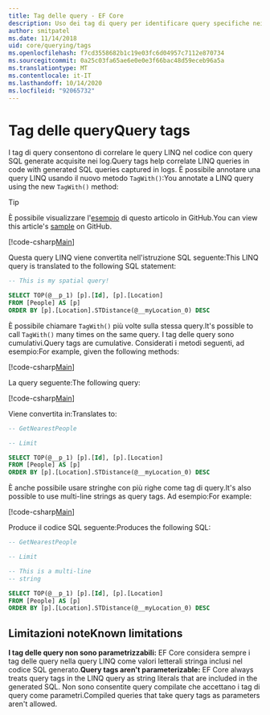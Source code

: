 ```yaml
---
title: Tag delle query - EF Core
description: Uso dei tag di query per identificare query specifiche nei messaggi di log emessi da Entity Framework Core
author: smitpatel
ms.date: 11/14/2018
uid: core/querying/tags
ms.openlocfilehash: f7cd3558682b1c19e03fc6d04957c7112e870734
ms.sourcegitcommit: 0a25c03fa65ae6e0e0e3f66bac48d59eceb96a5a
ms.translationtype: MT
ms.contentlocale: it-IT
ms.lasthandoff: 10/14/2020
ms.locfileid: "92065732"
---
```

# <a name="query-tags"></a><span data-ttu-id="44e26-103">Tag delle query</span><span class="sxs-lookup"><span data-stu-id="44e26-103">Query tags</span></span>

<span data-ttu-id="44e26-104">I tag di query consentono di correlare le query LINQ nel codice con query SQL generate acquisite nei log.</span><span class="sxs-lookup"><span data-stu-id="44e26-104">Query tags help correlate LINQ queries in code with generated SQL queries captured in logs.</span></span>
<span data-ttu-id="44e26-105">È possibile annotare una query LINQ usando il nuovo metodo `TagWith()`:</span><span class="sxs-lookup"><span data-stu-id="44e26-105">You annotate a LINQ query using the new `TagWith()` method:</span></span>

> [!TIP]
> <span data-ttu-id="44e26-106">È possibile visualizzare l'[esempio](https://github.com/dotnet/EntityFramework.Docs/tree/master/samples/core/Querying/Tags) di questo articolo in GitHub.</span><span class="sxs-lookup"><span data-stu-id="44e26-106">You can view this article's [sample](https://github.com/dotnet/EntityFramework.Docs/tree/master/samples/core/Querying/Tags) on GitHub.</span></span>

[!code-csharp[Main](../../../samples/core/Querying/Tags/Program.cs#BasicQueryTag)]

<span data-ttu-id="44e26-107">Questa query LINQ viene convertita nell'istruzione SQL seguente:</span><span class="sxs-lookup"><span data-stu-id="44e26-107">This LINQ query is translated to the following SQL statement:</span></span>

```sql
-- This is my spatial query!

SELECT TOP(@__p_1) [p].[Id], [p].[Location]
FROM [People] AS [p]
ORDER BY [p].[Location].STDistance(@__myLocation_0) DESC
```

<span data-ttu-id="44e26-108">È possibile chiamare `TagWith()` più volte sulla stessa query.</span><span class="sxs-lookup"><span data-stu-id="44e26-108">It's possible to call `TagWith()` many times on the same query.</span></span>
<span data-ttu-id="44e26-109">I tag delle query sono cumulativi.</span><span class="sxs-lookup"><span data-stu-id="44e26-109">Query tags are cumulative.</span></span>
<span data-ttu-id="44e26-110">Considerati i metodi seguenti, ad esempio:</span><span class="sxs-lookup"><span data-stu-id="44e26-110">For example, given the following methods:</span></span>

[!code-csharp[Main](../../../samples/core/Querying/Tags/Program.cs#QueryableMethods)]

<span data-ttu-id="44e26-111">La query seguente:</span><span class="sxs-lookup"><span data-stu-id="44e26-111">The following query:</span></span>

[!code-csharp[Main](../../../samples/core/Querying/Tags/Program.cs#ChainedQueryTags)]

<span data-ttu-id="44e26-112">Viene convertita in:</span><span class="sxs-lookup"><span data-stu-id="44e26-112">Translates to:</span></span>

```sql
-- GetNearestPeople

-- Limit

SELECT TOP(@__p_1) [p].[Id], [p].[Location]
FROM [People] AS [p]
ORDER BY [p].[Location].STDistance(@__myLocation_0) DESC
```

<span data-ttu-id="44e26-113">È anche possibile usare stringhe con più righe come tag di query.</span><span class="sxs-lookup"><span data-stu-id="44e26-113">It's also possible to use multi-line strings as query tags.</span></span>
<span data-ttu-id="44e26-114">Ad esempio:</span><span class="sxs-lookup"><span data-stu-id="44e26-114">For example:</span></span>

[!code-csharp[Main](../../../samples/core/Querying/Tags/Program.cs#MultilineQueryTag)]

<span data-ttu-id="44e26-115">Produce il codice SQL seguente:</span><span class="sxs-lookup"><span data-stu-id="44e26-115">Produces the following SQL:</span></span>

```sql
-- GetNearestPeople

-- Limit

-- This is a multi-line
-- string

SELECT TOP(@__p_1) [p].[Id], [p].[Location]
FROM [People] AS [p]
ORDER BY [p].[Location].STDistance(@__myLocation_0) DESC
```

## <a name="known-limitations"></a><span data-ttu-id="44e26-116">Limitazioni note</span><span class="sxs-lookup"><span data-stu-id="44e26-116">Known limitations</span></span>

<span data-ttu-id="44e26-117">**I tag delle query non sono parametrizzabili:** EF Core considera sempre i tag delle query nella query LINQ come valori letterali stringa inclusi nel codice SQL generato.</span><span class="sxs-lookup"><span data-stu-id="44e26-117">**Query tags aren't parameterizable:** EF Core always treats query tags in the LINQ query as string literals that are included in the generated SQL.</span></span>
<span data-ttu-id="44e26-118">Non sono consentite query compilate che accettano i tag di query come parametri.</span><span class="sxs-lookup"><span data-stu-id="44e26-118">Compiled queries that take query tags as parameters aren't allowed.</span></span>
